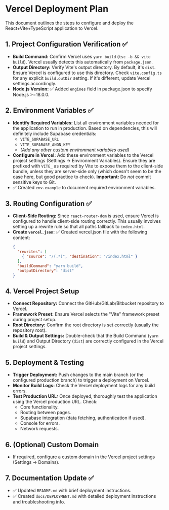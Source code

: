 # Vercel Deployment Plan

This document outlines the steps to configure and deploy the React+Vite+TypeScript application to Vercel.

## 1. Project Configuration Verification ✅

*   **Build Command:** Confirm Vercel uses `yarn build` (`tsc -b && vite build`). Vercel usually detects this automatically from `package.json`.
*   **Output Directory:** Verify Vite's output directory. By default, it's `dist`. Ensure Vercel is configured to use this directory. Check `vite.config.ts` for any explicit `build.outDir` setting. If it's different, update Vercel settings accordingly.
*   **Node.js Version:** ✅ Added `engines` field in package.json to specify Node.js >=18.0.0.

## 2. Environment Variables ✅

*   **Identify Required Variables:** List all environment variables needed for the application to run in production. Based on dependencies, this will definitely include Supabase credentials:
    *   `VITE_SUPABASE_URL`
    *   `VITE_SUPABASE_ANON_KEY`
    *   *(Add any other custom environment variables used)*
*   **Configure in Vercel:** Add these environment variables to the Vercel project settings (Settings -> Environment Variables). Ensure they are prefixed with `VITE_` as required by Vite to expose them to the client-side bundle, unless they are server-side only (which doesn't seem to be the case here, but good practice to check). **Important:** Do *not* commit sensitive keys to Git.
*   ✅ Created `env.example` to document required environment variables.

## 3. Routing Configuration ✅

*   **Client-Side Routing:** Since `react-router-dom` is used, ensure Vercel is configured to handle client-side routing correctly. This usually involves setting up a rewrite rule so that all paths fallback to `index.html`.
*   **Create `vercel.json`:** ✅ Created vercel.json file with the following content:
    ```json
    {
      "rewrites": [
        { "source": "/(.*)", "destination": "/index.html" }
      ],
      "buildCommand": "yarn build",
      "outputDirectory": "dist"
    }
    ```

## 4. Vercel Project Setup

*   **Connect Repository:** Connect the GitHub/GitLab/Bitbucket repository to Vercel.
*   **Framework Preset:** Ensure Vercel selects the "Vite" framework preset during project setup.
*   **Root Directory:** Confirm the root directory is set correctly (usually the repository root).
*   **Build & Output Settings:** Double-check that the Build Command (`yarn build`) and Output Directory (`dist`) are correctly configured in the Vercel project settings.

## 5. Deployment & Testing

*   **Trigger Deployment:** Push changes to the main branch (or the configured production branch) to trigger a deployment on Vercel.
*   **Monitor Build Logs:** Check the Vercel deployment logs for any build errors.
*   **Test Production URL:** Once deployed, thoroughly test the application using the Vercel production URL. Check:
    *   Core functionality.
    *   Routing between pages.
    *   Supabase integration (data fetching, authentication if used).
    *   Console for errors.
    *   Network requests.

## 6. (Optional) Custom Domain

*   If required, configure a custom domain in the Vercel project settings (Settings -> Domains).

## 7. Documentation Update ✅

*   ✅ Updated `README.md` with brief deployment instructions.
*   ✅ Created `docs/DEPLOYMENT.md` with detailed deployment instructions and troubleshooting info.
